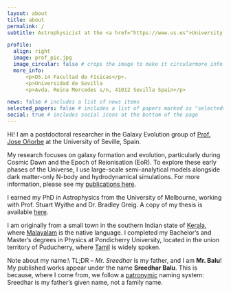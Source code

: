 ```yaml
---
layout: about
title: about
permalink: /
subtitle: Astrophysicist at the <a href="https://www.us.es">University of Seville</a>, Spain #Address. Contacts. Moto. Etc.

profile:
  align: right
  image: prof_pic.jpg
  image_circular: false # crops the image to make it circularmore_info
  more_info:
      <p>D5.14 Facultad de Físicas</p>.
      <p>Universidad de Sevilla
      <p>Avda. Reina Mercedes s/n, 41012 Sevilla Spain</p>

news: false # includes a list of news items
selected_papers: false # includes a list of papers marked as "selected={true}"
social: true # includes social icons at the bottom of the page
---
```


Hi! I am a postdoctoral researcher in the Galaxy Evolution group of [Prof. Jose O&ntilde;orbe](http://www.joseonorbe.com) at the University of Seville, Spain.

My research focuses on galaxy formation and evolution, particularly during Cosmic Dawn and the Epoch of Reionisation (EoR). To explore these early phases of the Universe, I use large-scale semi-analytical models alongside dark matter-only N-body and hydrodynamical simulations. For more information, please see my [publications here](https://s-balu.github.io/publications/).

I earned my PhD in Astrophysics from the University of Melbourne, working with Prof. Stuart Wyithe and Dr. Bradley Greig. A copy of my thesis is available [here](https://minerva-access.unimelb.edu.au/items/1976b56b-ae45-418c-9823-af543d408e49).

I am originally from a small town in the southern Indian state of [Kerala](https://en.wikipedia.org/wiki/Kerala), where [Malayalam](https://en.wikipedia.org/wiki/Malayalam) is the native language. I completed my Bachelor’s and Master’s degrees in Physics at Pondicherry University, located in the union territory of Puducherry, where [Tamil](https://en.wikipedia.org/wiki/Tamil_language) is widely spoken.

Note about my name:\\
TL;DR – _Mr. Sreedhar_ is my father, and I am __Mr. Balu__! My published works appear under the name __Sreedhar Balu__.
This is because, where I come from, we follow a [patronymic](https://en.wikipedia.org/wiki/Patronymic#South_Asia) naming system: Sreedhar is my father’s given name, not a family name.
